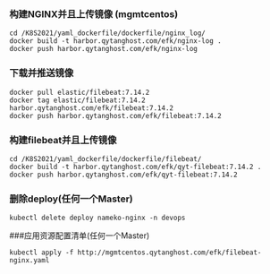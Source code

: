 ### 构建NGINX并且上传镜像 (mgmtcentos)
```shell script
cd /K8S2021/yaml_dockerfile/dockerfile/nginx_log/
docker build -t harbor.qytanghost.com/efk/nginx-log .
docker push harbor.qytanghost.com/efk/nginx-log

```

### 下载并推送镜像
```shell script
docker pull elastic/filebeat:7.14.2
docker tag elastic/filebeat:7.14.2 harbor.qytanghost.com/efk/filebeat:7.14.2
docker push harbor.qytanghost.com/efk/filebeat:7.14.2

```

### 构建filebeat并且上传镜像
```shell script
cd /K8S2021/yaml_dockerfile/dockerfile/filebeat/
docker build -t harbor.qytanghost.com/efk/qyt-filebeat:7.14.2 .
docker push harbor.qytanghost.com/efk/qyt-filebeat:7.14.2

```

### 删除deploy(任何一个Master)
```shell script
kubectl delete deploy nameko-nginx -n devops

```

###应用资源配置清单(任何一个Master)
```shell script
kubectl apply -f http://mgmtcentos.qytanghost.com/efk/filebeat-nginx.yaml

```